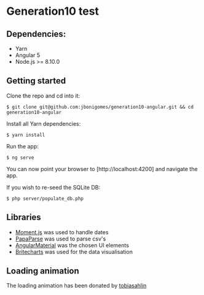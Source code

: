 # Generation10 test

## Dependencies:

- Yarn
- Angular 5
- Node.js >= 8.10.0

## Getting started

Clone the repo and cd into it:

    $ git clone git@github.com:jbonigomes/generation10-angular.git && cd generation10-angular

Install all Yarn dependencies:

    $ yarn install

Run the app:

    $ ng serve

You can now point your browser to [http://localhost:4200] and navigate the app.

If you wish to re-seed the SQLite DB:

    $ php server/populate_db.php

## Libraries

- [Moment.js](http://momentjs.com) was used to handle dates
- [PapaParse](http://papaparse.com) was used to parse csv's
- [AngularMaterial](http://material.angular.io) was the chosen UI elements
- [Britecharts](http://eventbrite.github.io/britecharts) was used for the data visualisation

## Loading animation

The loading animation has been donated by [tobiasahlin](http://tobiasahlin.com/spinkit)
